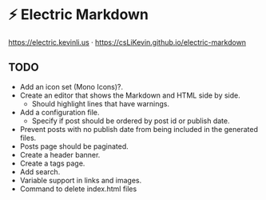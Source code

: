# ⚡ Electric Markdown

https://electric.kevinli.us · https://csLiKevin.github.io/electric-markdown

## TODO

- Add an icon set (Mono Icons)?.
- Create an editor that shows the Markdown and HTML side by side.
    - Should highlight lines that have warnings.
- Add a configuration file.
    - Specify if post should be ordered by post id or publish date.
- Prevent posts with no publish date from being included in the generated files.
- Posts page should be paginated.
- Create a header banner.
- Create a tags page.
- Add search.
- Variable support in links and images.
- Command to delete index.html files
